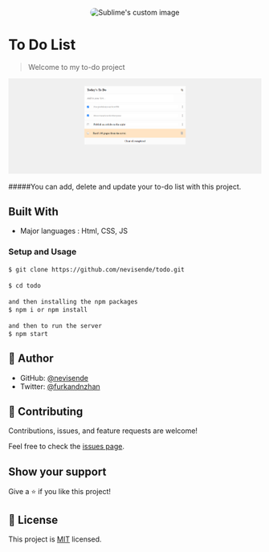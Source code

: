 <p align="center">
  <img src="https://avatars.githubusercontent.com/u/84407337?v=4" style="border-radius:999px;height:100px;width:100px" alt="Sublime's custom image"/>
</p>

# To Do List

> Welcome to my to-do project

![screenshot](./screenshot.png)

#####You can add, delete and update your to-do list with this project.

## Built With

- Major languages : Html, CSS, JS

### Setup and Usage
```
$ git clone https://github.com/nevisende/todo.git

$ cd todo

and then installing the npm packages
$ npm i or npm install

and then to run the server
$ npm start

```

## 👤 Author


- GitHub: [@nevisende](https://github.com/nevisende)
- Twitter: [@furkandnzhan](https://twitter.com/furkandnzhan)


## 🤝 Contributing

Contributions, issues, and feature requests are welcome!

Feel free to check the [issues page](../../issues/).

## Show your support

Give a ⭐️ if you like this project!

## 📝 License

This project is [MIT](./MIT.md) licensed.
